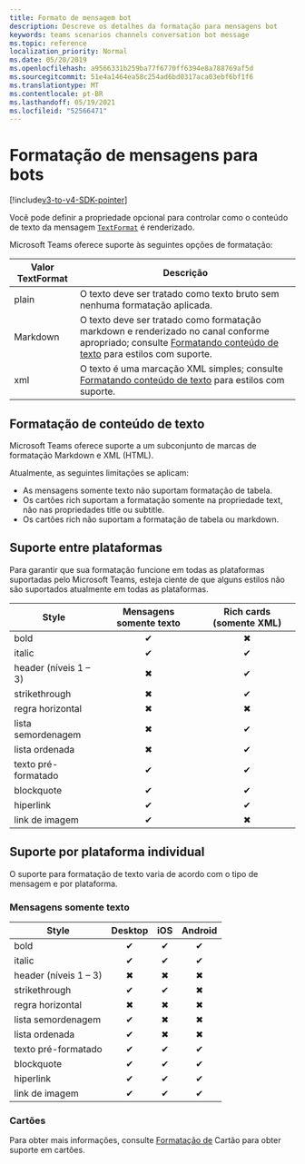 ```yaml
---
title: Formato de mensagem bot
description: Descreve os detalhes da formatação para mensagens bot
keywords: teams scenarios channels conversation bot message
ms.topic: reference
localization_priority: Normal
ms.date: 05/20/2019
ms.openlocfilehash: a9566331b259ba77f6770ff6394e8a788769af5d
ms.sourcegitcommit: 51e4a1464ea58c254ad6bd0317aca03ebf6bf1f6
ms.translationtype: MT
ms.contentlocale: pt-BR
ms.lasthandoff: 05/19/2021
ms.locfileid: "52566471"
---
```

# <a name="message-formatting-for-bots"></a>Formatação de mensagens para bots

[!include[v3-to-v4-SDK-pointer](~/includes/v3-to-v4-pointer-bots.md)]

Você pode definir a propriedade opcional para controlar como o conteúdo de texto da mensagem [`TextFormat`](/bot-framework/dotnet/bot-builder-dotnet-create-messages#customizing-a-message) é renderizado.

Microsoft Teams oferece suporte às seguintes opções de formatação:

| Valor TextFormat | Descrição |
| --- | --- |
| plain | O texto deve ser tratado como texto bruto sem nenhuma formatação aplicada. |
| Markdown | O texto deve ser tratado como formatação markdown e renderizado no canal conforme apropriado; consulte [Formatando conteúdo de texto](#formatting-text-content) para estilos com suporte. |
| xml | O texto é uma marcação XML simples; consulte [Formatando conteúdo de texto](#formatting-text-content) para estilos com suporte. |

## <a name="formatting-text-content"></a>Formatação de conteúdo de texto

Microsoft Teams oferece suporte a um subconjunto de marcas de formatação Markdown e XML (HTML).

Atualmente, as seguintes limitações se aplicam:

* As mensagens somente texto não suportam formatação de tabela.
* Os cartões rich suportam a formatação somente na propriedade text, não nas propriedades title ou subtitle.
* Os cartões rich não suportam a formatação de tabela ou markdown.

## <a name="cross-platform-support"></a>Suporte entre plataformas

Para garantir que sua formatação funcione em todas as plataformas suportadas pelo Microsoft Teams, esteja ciente de que alguns estilos não são suportados atualmente em todas as plataformas.

| Style                     | Mensagens somente texto | Rich cards (somente XML) |
| ---                       | :---: | :---: |
| bold                      | ✔ | ✖ |
| italic                    | ✔ | ✔ |
| header (níveis 1 &ndash; 3) | ✖ | ✔ |
| strikethrough             | ✖ | ✔ |
| regra horizontal           | ✖ | ✖ |
| lista semordenagem            | ✖ | ✔ |
| lista ordenada              | ✖ | ✔ |
| texto pré-formatado         | ✔ | ✔ |
| blockquote                | ✔ | ✔ |
| hiperlink                 | ✔ | ✔ |
| link de imagem                | ✔ | ✖ |

## <a name="support-by-individual-platform"></a>Suporte por plataforma individual

O suporte para formatação de texto varia de acordo com o tipo de mensagem e por plataforma.

### <a name="text-only-messages"></a>Mensagens somente texto

| Style                     | Desktop | iOS | Android |
| ---                       | :---: | :---: | :---: |
| bold                      | ✔ | ✔ | ✔ |
| italic                    | ✔ | ✔ | ✔ |
| header (níveis 1 &ndash; 3) | ✖ | ✖ | ✖ |
| strikethrough             | ✔ | ✔ | ✖ |
| regra horizontal           | ✖ | ✖ | ✖ |
| lista semordenagem            | ✔ | ✖ | ✖ |
| lista ordenada              | ✔ | ✖ | ✖ |
| texto pré-formatado         | ✔ | ✔ | ✔ |
| blockquote                | ✔ | ✔ | ✔ |
| hiperlink                 | ✔ | ✔ | ✔ |
| link de imagem                | ✔ | ✔ | ✔ |

### <a name="cards"></a>Cartões

Para obter mais informações, consulte [Formatação de](~/task-modules-and-cards/cards/cards-format.md) Cartão para obter suporte em cartões.
